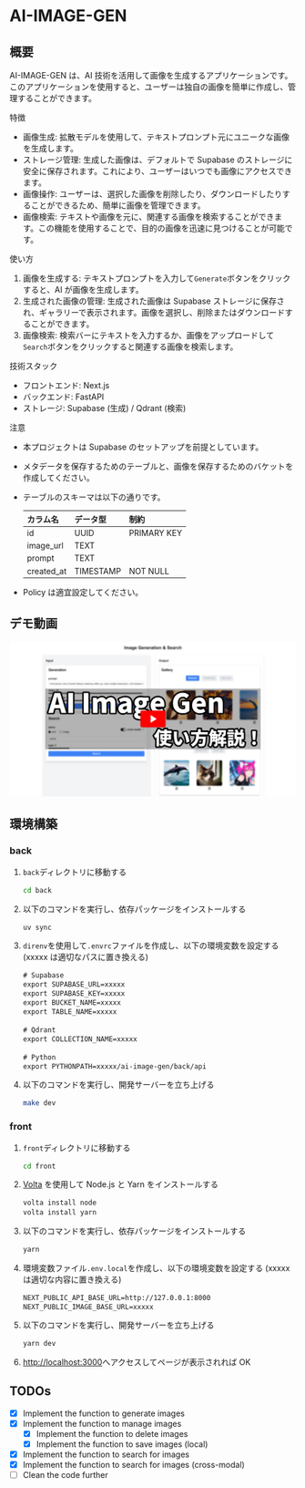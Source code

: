 # AI-IMAGE-GEN

## 概要

AI-IMAGE-GEN は、AI 技術を活用して画像を生成するアプリケーションです。このアプリケーションを使用すると、ユーザーは独自の画像を簡単に作成し、管理することができます。

特徴

- 画像生成: 拡散モデルを使用して、テキストプロンプト元にユニークな画像を生成します。
- ストレージ管理: 生成した画像は、デフォルトで Supabase のストレージに安全に保存されます。これにより、ユーザーはいつでも画像にアクセスできます。
- 画像操作: ユーザーは、選択した画像を削除したり、ダウンロードしたりすることができるため、簡単に画像を管理できます。
- 画像検索: テキストや画像を元に、関連する画像を検索することができます。この機能を使用することで、目的の画像を迅速に見つけることが可能です。

使い方

1. 画像を生成する: テキストプロンプトを入力して`Generate`ボタンをクリックすると、AI が画像を生成します。
2. 生成された画像の管理: 生成された画像は Supabase ストレージに保存され、ギャラリーで表示されます。画像を選択し、削除またはダウンロードすることができます。
3. 画像検索: 検索バーにテキストを入力するか、画像をアップロードして`Search`ボタンをクリックすると関連する画像を検索します。

技術スタック

- フロントエンド: Next.js
- バックエンド: FastAPI
- ストレージ: Supabase (生成) / Qdrant (検索)

注意

- 本プロジェクトは Supabase のセットアップを前提としています。
- メタデータを保存するためのテーブルと、画像を保存するためのバケットを作成してください。
- テーブルのスキーマは以下の通りです。

  | カラム名   | データ型  | 制約        |
  | ---------- | --------- | ----------- |
  | id         | UUID      | PRIMARY KEY |
  | image_url  | TEXT      |             |
  | prompt     | TEXT      |             |
  | created_at | TIMESTAMP | NOT NULL    |

- Policy は適宜設定してください。

## デモ動画

[![AI-IMAGE-GENのデモ動画](/images/demo.png)](https://youtu.be/IftQtP6GB_0?si=sqLdV4Bi79JZAVY0)

## 環境構築

### back

1. `back`ディレクトリに移動する

   ```bash
   cd back
   ```

2. 以下のコマンドを実行し、依存パッケージをインストールする

   ```bash
   uv sync
   ```

3. `direnv`を使用して`.envrc`ファイルを作成し、以下の環境変数を設定する (xxxxx は適切なパスに置き換える)

   ```
   # Supabase
   export SUPABASE_URL=xxxxx
   export SUPABASE_KEY=xxxxx
   export BUCKET_NAME=xxxxx
   export TABLE_NAME=xxxxx

   # Qdrant
   export COLLECTION_NAME=xxxxx

   # Python
   export PYTHONPATH=xxxxx/ai-image-gen/back/api
   ```

4. 以下のコマンドを実行し、開発サーバーを立ち上げる
   ```bash
   make dev
   ```

### front

1. `front`ディレクトリに移動する

   ```bash
   cd front
   ```

2. [Volta](https://volta.sh/) を使用して Node.js と Yarn をインストールする

   ```bash
   volta install node
   volta install yarn
   ```

3. 以下のコマンドを実行し、依存パッケージをインストールする

   ```bash
   yarn
   ```

4. 環境変数ファイル`.env.local`を作成し、以下の環境変数を設定する (xxxxx は適切な内容に置き換える)

   ```
   NEXT_PUBLIC_API_BASE_URL=http://127.0.0.1:8000
   NEXT_PUBLIC_IMAGE_BASE_URL=xxxxx
   ```

5. 以下のコマンドを実行し、開発サーバーを立ち上げる

   ```bash
   yarn dev
   ```

6. [http://localhost:3000](http://localhost:3000)へアクセスしてページが表示されれば OK

## TODOs

- [x] Implement the function to generate images
- [x] Implement the function to manage images
  - [x] Implement the function to delete images
  - [x] Implement the function to save images (local)
- [x] Implement the function to search for images
- [x] Implement the function to search for images (cross-modal)
- [ ] Clean the code further
